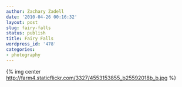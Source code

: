 ```yaml
---
author: Zachary Zadell 
date: '2010-04-26 00:16:32'
layout: post
slug: fairy-falls
status: publish
title: Fairy Falls
wordpress_id: '478'
categories:
- photography
---
```

{% img center http://farm4.staticflickr.com/3327/4553153855_b25592018b_b.jpg %}

